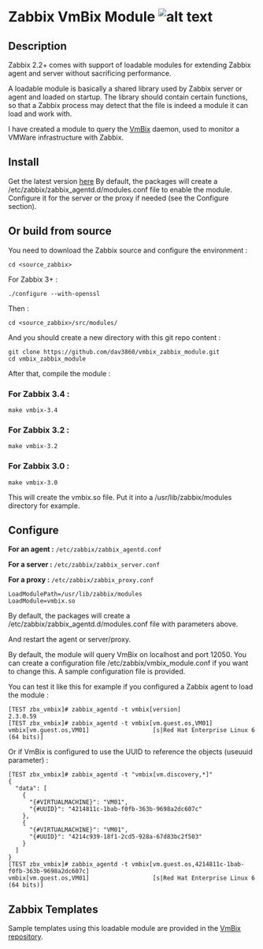 # Zabbix VmBix Module ![alt text](https://travis-ci.org/dav3860/vmbix_zabbix_module.svg?branch=master "Build Status")

## Description
Zabbix 2.2+ comes with support of loadable modules for extending Zabbix agent and server without sacrificing performance.

A loadable module is basically a shared library used by Zabbix server or agent and loaded on startup. The library should contain certain functions, so that a Zabbix process may detect that the file is indeed a module it can load and work with.

I have created a module to query the [VmBix](https://github.com/dav3860/vmbix) daemon, used to monitor a VMWare infrastructure with Zabbix.

## Install
Get the latest version [here](https://bintray.com/dav3860/generic/vmbix-zabbix-module/view#files)
By default, the packages will create a /etc/zabbix/zabbix_agentd.d/modules.conf file to enable the module. Configure it for the server or the proxy if needed (see the Configure section).

## Or build from source
You need to download the Zabbix source and configure the environment :

```
cd <source_zabbix>
```
For Zabbix 3+ :
```
./configure --with-openssl
```
Then :
```
cd <source_zabbix>/src/modules/
```

And you should create a new directory with this git repo content :
```
git clone https://github.com/dav3860/vmbix_zabbix_module.git
cd vmbix_zabbix_module
```

After that, compile the module :

### For Zabbix 3.4 :
```
make vmbix-3.4
```

### For Zabbix 3.2 :
```
make vmbix-3.2
```

### For Zabbix 3.0 :
```
make vmbix-3.0
```

This will create the vmbix.so file. Put it into a /usr/lib/zabbix/modules directory for example.

## Configure

**For an agent :** `/etc/zabbix/zabbix_agentd.conf`

**For a server :** `/etc/zabbix/zabbix_server.conf`

**For a proxy :** `/etc/zabbix/zabbix_proxy.conf`

```
LoadModulePath=/usr/lib/zabbix/modules
LoadModule=vmbix.so
```

By default, the packages will create a /etc/zabbix/zabbix_agentd.d/modules.conf file with parameters above.

And restart the agent or server/proxy.

By default, the module will query VmBix on localhost and port 12050. You can create a configuration file /etc/zabbix/vmbix_module.conf if you want to change this. A sample configuration file is provided.

You can test it like this for example if you configured a Zabbix agent to load the module :

```
[TEST zbx_vmbix]# zabbix_agentd -t vmbix[version]
2.3.0.59
[TEST zbx_vmbix]# zabbix_agentd -t vmbix[vm.guest.os,VM01]
vmbix[vm.guest.os,VM01]                  [s|Red Hat Enterprise Linux 6 (64 bits)]
```

Or if VmBix is configured to use the UUID to reference the objects (useuuid parameter) :

```
[TEST zbx_vmbix]# zabbix_agentd -t "vmbix[vm.discovery,*]"
{
  "data": [
    {
      "{#VIRTUALMACHINE}": "VM01",
      "{#UUID}": "4214811c-1bab-f0fb-363b-9698a2dc607c"
    },
    {
      "{#VIRTUALMACHINE}": "VM01",
      "{#UUID}": "4214c939-18f1-2cd5-928a-67d83bc2f503"
    }
  ]
}
[TEST zbx_vmbix]# zabbix_agentd -t vmbix[vm.guest.os,4214811c-1bab-f0fb-363b-9698a2dc607c]
vmbix[vm.guest.os,VM01]                  [s|Red Hat Enterprise Linux 6 (64 bits)]
```

## Zabbix Templates
Sample templates using this loadable module are provided in the [VmBix repository](https://github.com/dav3860/vmbix/tree/master/zabbix).
